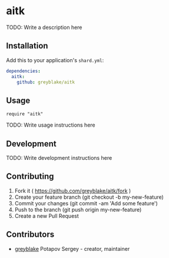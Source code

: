 # aitk

TODO: Write a description here

## Installation


Add this to your application's `shard.yml`:

```yaml
dependencies:
  aitk:
    github: greyblake/aitk
```


## Usage


```crystal
require "aitk"
```


TODO: Write usage instructions here

## Development

TODO: Write development instructions here

## Contributing

1. Fork it ( https://github.com/greyblake/aitk/fork )
2. Create your feature branch (git checkout -b my-new-feature)
3. Commit your changes (git commit -am 'Add some feature')
4. Push to the branch (git push origin my-new-feature)
5. Create a new Pull Request

## Contributors

- [greyblake](https://github.com/greyblake) Potapov Sergey - creator, maintainer
